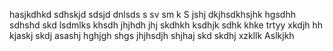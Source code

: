hasjkdhkd sdhskjd
sdsjd dnlsds s
 sv sm k
S
jshj
dkjhsdkhsjhk hgsdhh sdhshd
skd
lsdmlks
khsdh
jhjhdh
jhj
skdhkh
ksdhjk
sdhk
khke
trtyy
xkdjh
hh
kjaskj
skdj
asashj
hghjgh
shgs
jhjhsdjh
shjhaj
skd
skdhj
xzkllk
Aslkjkh
